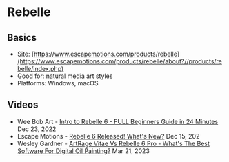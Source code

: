# Rebelle

## Basics

* Site: [https://www.escapemotions.com/products/rebelle](https://www.escapemotions.com/products/rebelle/about?//products/rebelle/index.php)
* Good for: natural media art styles
* Platforms: Windows, macOS

## Videos

* Wee Bob Art - [Intro to Rebelle 6 - FULL Beginners Guide in 24 Minutes](https://www.youtube.com/watch?v=4DGoV5aXGbU) Dec 23, 2022&#x20;
* Escape Motions - [Rebelle 6 Released! What's New?](https://www.youtube.com/watch?v=KU0mYzQTyNc) Dec 15, 202
* Wesley Gardner - [ArtRage Vitae Vs Rebelle 6 Pro - What's The Best Software For Digital Oil Painting?](https://www.youtube.com/watch?v=1NqcjxJkjT4) Mar 21, 2023


